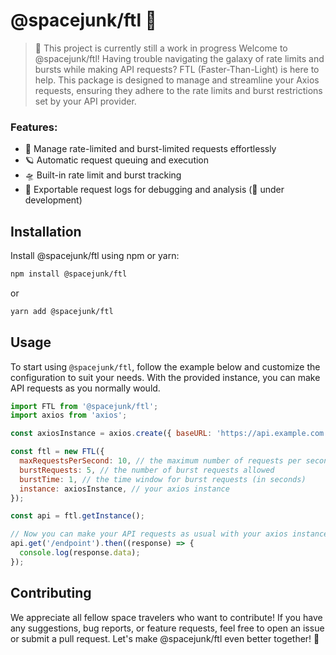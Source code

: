 # @spacejunk/ftl 🚀

> 🚧 This project is currently still a work in progress
Welcome to @spacejunk/ftl! Having trouble navigating the galaxy of rate limits and bursts while making API requests? FTL (Faster-Than-Light) is here to help. This package is designed to manage and streamline your Axios requests, ensuring they adhere to the rate limits and burst restrictions set by your API provider.

### Features:

- 🌌 Manage rate-limited and burst-limited requests effortlessly
- 🪐 Automatic request queuing and execution
- 🛸 Built-in rate limit and burst tracking
- 📡 Exportable request logs for debugging and analysis (🚧 under development)

## Installation

Install @spacejunk/ftl using npm or yarn:

```bash
npm install @spacejunk/ftl
```

or

```bash
yarn add @spacejunk/ftl
```

## Usage

To start using `@spacejunk/ftl`, follow the example below and customize the configuration to suit your needs. With the provided instance, you can make API requests as you normally would.

```javascript
import FTL from '@spacejunk/ftl';
import axios from 'axios';

const axiosInstance = axios.create({ baseURL: 'https://api.example.com' });

const ftl = new FTL({
  maxRequestsPerSecond: 10, // the maximum number of requests per second
  burstRequests: 5, // the number of burst requests allowed
  burstTime: 1, // the time window for burst requests (in seconds)
  instance: axiosInstance, // your axios instance
});

const api = ftl.getInstance();

// Now you can make your API requests as usual with your axios instance
api.get('/endpoint').then((response) => {
  console.log(response.data);
});
```

## Contributing

We appreciate all fellow space travelers who want to contribute! If you have any suggestions, bug reports, or feature requests, feel free to open an issue or submit a pull request. Let's make @spacejunk/ftl even better together! 🤝

